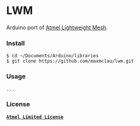 # LWM

Arduino port of [Atmel Lightweight Mesh](http://www.atmel.com/tools/lightweight_mesh.aspx).

### Install

```Shell
$ cd ~/Documents/Arduino/libraries
$ git clone https://github.com/maxmclau/lwm.git
```

### Usage

```Arduino
...
```

### License

[**`Atmel Limited License`**](LICENSE)
